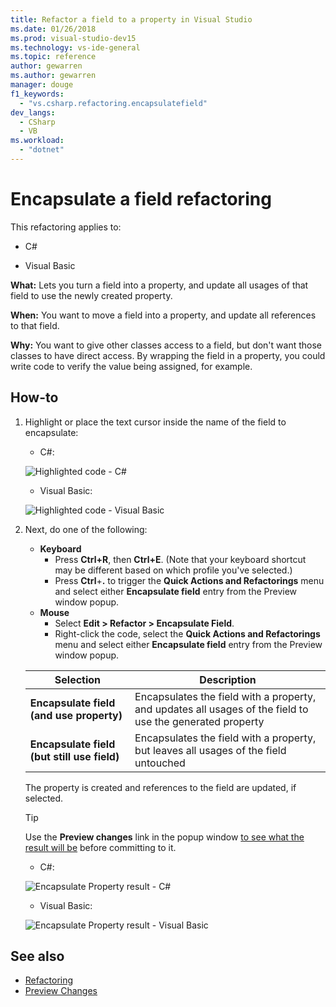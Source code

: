 ```yaml
---
title: Refactor a field to a property in Visual Studio
ms.date: 01/26/2018
ms.prod: visual-studio-dev15
ms.technology: vs-ide-general
ms.topic: reference
author: gewarren
ms.author: gewarren
manager: douge
f1_keywords:
  - "vs.csharp.refactoring.encapsulatefield"
dev_langs:
  - CSharp
  - VB
ms.workload:
  - "dotnet"
---
```

# Encapsulate a field refactoring

This refactoring applies to:

- C#

- Visual Basic

**What:** Lets you turn a field into a property, and update all usages of that field to use the newly created property.

**When:** You want to move a field into a property, and update all references to that field.

**Why:** You want to give other classes access to a field, but don't want those classes to have direct access.  By wrapping the field in a property, you could write code to verify the value being assigned, for example.

## How-to

1. Highlight or place the text cursor inside the name of the field to encapsulate:

   - C#:

    ![Highlighted code - C#](media/encapsulate-highlight-cs.png)

   - Visual Basic:

    ![Highlighted code - Visual Basic](media/encapsulate-highlight-vb.png)

1. Next, do one of the following:

   - **Keyboard**
     - Press **Ctrl+R**, then **Ctrl+E**.  (Note that your keyboard shortcut may be different based on which profile you've selected.)
     - Press **Ctrl**+**.** to trigger the **Quick Actions and Refactorings** menu and select either **Encapsulate field** entry from the Preview window popup.
   - **Mouse**
     - Select **Edit > Refactor > Encapsulate Field**.
     - Right-click the code, select the **Quick Actions and Refactorings** menu and select either **Encapsulate field** entry from the Preview window popup.

   Selection | Description
   --------- | -----------
   **Encapsulate field (and use property)** | Encapsulates the field with a property, and updates all usages of the field to use the generated property
   **Encapsulate field (but still use field)** | Encapsulates the field with a property, but leaves all usages of the field untouched

   The property is created and references to the field are updated, if selected.

   > [!TIP]
   > Use the **Preview changes** link in the popup window [to see what the result will be](../../ide/preview-changes.md) before committing to it.

   - C#:

    ![Encapsulate Property result - C#](media/encapsulate-result-cs.png)

   - Visual Basic:

    ![Encapsulate Property result - Visual Basic](media/encapsulate-result-vb.png)

## See also

- [Refactoring](../refactoring-in-visual-studio.md)
- [Preview Changes](../../ide/preview-changes.md)